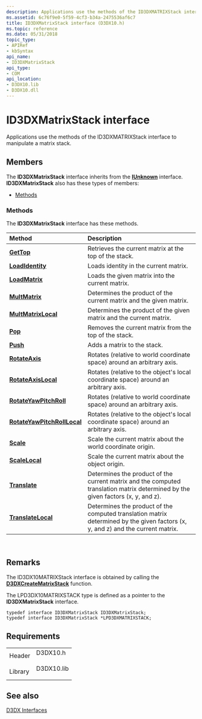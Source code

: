 ```yaml
---
description: Applications use the methods of the ID3DXMATRIXStack interface to manipulate a matrix stack.
ms.assetid: 6c76f9e0-5f59-4cf3-b34a-2475536af6c7
title: ID3DXMatrixStack interface (D3DX10.h)
ms.topic: reference
ms.date: 05/31/2018
topic_type: 
- APIRef
- kbSyntax
api_name: 
- ID3DXMatrixStack
api_type: 
- COM
api_location: 
- D3DX10.lib
- D3DX10.dll
---
```


# ID3DXMatrixStack interface

Applications use the methods of the ID3DXMATRIXStack interface to manipulate a matrix stack.

## Members

The **ID3DXMatrixStack** interface inherits from the [**IUnknown**](/windows/win32/api/unknwn/nn-unknwn-iunknown) interface. **ID3DXMatrixStack** also has these types of members:

-   [Methods](#methods)

### Methods

The **ID3DXMatrixStack** interface has these methods.



| Method                                                                      | Description                                                                                                                                |
|:----------------------------------------------------------------------------|:-------------------------------------------------------------------------------------------------------------------------------------------|
| [**GetTop**](id3dxmatrixstack-gettop.md)                                   | Retrieves the current matrix at the top of the stack.<br/>                                                                           |
| [**LoadIdentity**](id3dxmatrixstack-loadidentity.md)                       | Loads identity in the current matrix.<br/>                                                                                           |
| [**LoadMatrix**](id3dxmatrixstack-loadmatrix.md)                           | Loads the given matrix into the current matrix.<br/>                                                                                 |
| [**MultMatrix**](id3dxmatrixstack-multmatrix.md)                           | Determines the product of the current matrix and the given matrix.<br/>                                                              |
| [**MultMatrixLocal**](id3dxmatrixstack-multmatrixlocal.md)                 | Determines the product of the given matrix and the current matrix.<br/>                                                              |
| [**Pop**](id3dxmatrixstack-pop.md)                                         | Removes the current matrix from the top of the stack.<br/>                                                                           |
| [**Push**](id3dxmatrixstack-push.md)                                       | Adds a matrix to the stack.<br/>                                                                                                     |
| [**RotateAxis**](id3dxmatrixstack-rotateaxis.md)                           | Rotates (relative to world coordinate space) around an arbitrary axis.<br/>                                                          |
| [**RotateAxisLocal**](id3dxmatrixstack-rotateaxislocal.md)                 | Rotates (relative to the object's local coordinate space) around an arbitrary axis.<br/>                                             |
| [**RotateYawPitchRoll**](id3dxmatrixstack-rotateyawpitchroll.md)           | Rotates (relative to world coordinate space) around an arbitrary axis.<br/>                                                          |
| [**RotateYawPitchRollLocal**](id3dxmatrixstack-rotateyawpitchrolllocal.md) | Rotates (relative to the object's local coordinate space) around an arbitrary axis.<br/>                                             |
| [**Scale**](id3dxmatrixstack-scale.md)                                     | Scale the current matrix about the world coordinate origin.<br/>                                                                     |
| [**ScaleLocal**](id3dxmatrixstack-scalelocal.md)                           | Scale the current matrix about the object origin.<br/>                                                                               |
| [**Translate**](id3dxmatrixstack-translate.md)                             | Determines the product of the current matrix and the computed translation matrix determined by the given factors (x, y, and z).<br/> |
| [**TranslateLocal**](id3dxmatrixstack-translatelocal.md)                   | Determines the product of the computed translation matrix determined by the given factors (x, y, and z) and the current matrix.<br/> |



 

## Remarks

The ID3DX10MATRIXStack interface is obtained by calling the [**D3DXCreateMatrixStack**](d3d10-d3dxcreatematrixstack.md) function.

The LPD3DX10MATRIXSTACK type is defined as a pointer to the **ID3DXMatrixStack** interface.


```
typedef interface ID3DXMatrixStack ID3DXMatrixStack;
typedef interface ID3DXMatrixStack *LPD3DXMATRIXSTACK;
```



## Requirements



|                    |                                                                                       |
|--------------------|---------------------------------------------------------------------------------------|
| Header<br/>  | <dl> <dt>D3DX10.h</dt> </dl>   |
| Library<br/> | <dl> <dt>D3DX10.lib</dt> </dl> |



## See also

<dl> <dt>

[D3DX Interfaces](d3d10-graphics-reference-d3dx10-interfaces.md)
</dt> </dl>

 

 
